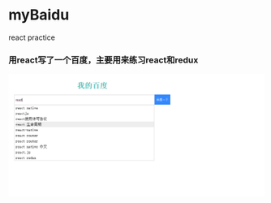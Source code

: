 # myBaidu
react practice
### 用react写了一个百度，主要用来练习react和redux
![出错啦](https://github.com/zhouqs666/myBaidu/raw/master/mdImg/mybaidu.png)
